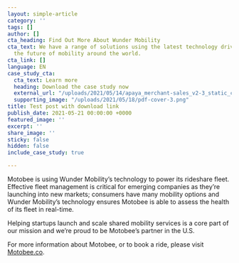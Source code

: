 ```yaml
---
layout: simple-article
category: ''
tags: []
author: []
cta_heading: Find Out More About Wunder Mobility
cta_text: We have a range of solutions using the latest technology driving forward
  the future of mobility around the world.
cta_link: []
language: EN
case_study_cta:
  cta_text: Learn more
  heading: Download the case study now
  external_url: "/uploads/2021/05/14/apaya_merchant-sales_v2-3_static_compressed-michael-tomlins.pdf"
  supporting_image: "/uploads/2021/05/18/pdf-cover-3.png"
title: Test post with download link
publish_date: 2021-05-21 00:00:00 +0000
featured_image: ''
excerpt: ''
share_image: ''
sticky: false
hidden: false
include_case_study: true

---
```

Motobee is using Wunder Mobility’s technology to power its rideshare fleet. Effective fleet management is critical for emerging companies as they’re launching into new markets; consumers have many mobility options and Wunder Mobility’s technology ensures Motobee is able to assess the health of its fleet in real-time.

Helping startups launch and scale shared mobility services is a core part of our mission and we’re proud to be Motobee’s partner in the U.S.

For more information about Motobee, or to book a ride, please visit [Motobee.co](https://www.motobee.co/).